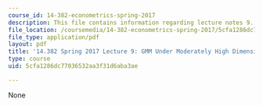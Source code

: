 ```yaml
---
course_id: 14-382-econometrics-spring-2017
description: This file contains information regarding lecture notes 9.
file_location: /coursemedia/14-382-econometrics-spring-2017/5cfa1286dc77036532aa3f31d6aba3ae_MIT14_382S17_lec9.pdf
file_type: application/pdf
layout: pdf
title: '14.382 Spring 2017 Lecture 9: GMM Under Moderately High Dimensions'
type: course
uid: 5cfa1286dc77036532aa3f31d6aba3ae

---
```

None
